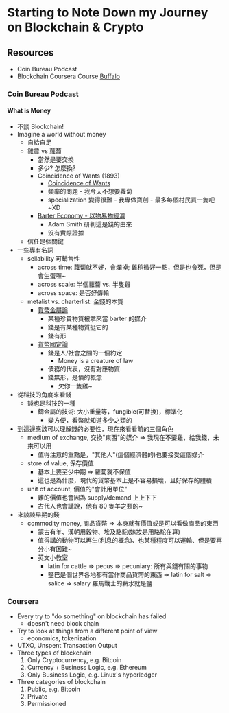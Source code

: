 # Starting to Note Down my Journey on Blockchain & Crypto

## Resources

- Coin Bureau Podcast
- Blockchain Coursera Course [Buffalo](https://www.coursera.org/learn/blockchain-basics/home)

### Coin Bureau Podcast

#### What is Money

- 不談 Blockchain!
- Imagine a world without money
    - 自給自足
    - 雞農 vs 蘿蔔
        - 當然是要交換
        - 多少? 怎麼換?
        - Coincidence of Wants (1893)
            - [Coincidence of Wants](https://en.wikipedia.org/wiki/Coincidence_of_wants)
            - 頻率的問題 - 我今天不想要蘿蔔
            - specialization 變得很難 - 我專做寶劍 - 最多每個村民買一隻吧~XD
        - [Barter Economy - 以物易物經濟](https://en.wikipedia.org/wiki/Barter)
            - Adam Smith 研判這是錢的由來
            - 沒有實際證據
    - 信任是個關鍵
- 一些專有名詞
    - sellability 可銷售性
        - across time: 蘿蔔就不好，會爛掉; 雞稍微好一點，但是也會死，但是會生蛋喔~
        - across scale: 半個蘿蔔 vs. 半隻雞
        - across space: 是否好傳輸
    - metalist vs. charterlist: 金錢的本質
        - [貨幣金屬論](https://en.wikipedia.org/wiki/Metallism)
            - 某種珍貴物質被拿來當 barter 的媒介
            - 錢是有某種物質挺它的
            - 錢有形
        - [貨幣國定論](https://en.wikipedia.org/wiki/Chartalism)
            - 錢是人/社會之間的一個約定
                - Money is a creature of law
            - 債務的代表，沒有對應物質
            - 錢無形，是債的概念
                - 欠你一隻雞~
- 從科技的角度來看錢
    - 錢也是科技的一種
        - 鑄金屬的技術: 大小重量等，fungible(可替換)，標準化
            - 變方便，看幣就知道多少之類的
- 到這邊應該可以理解錢的必要性，現在來看看前的三個角色
    - medium of exchange, 交換"東西"的媒介 => 我現在不要雞，給我錢，未來可以用
        - 值得注意的重點是，"其他人"(這個經濟體的)也要接受這個媒介
    - store of value, 保存價值
        - 基本上要至少中期 => 蘿蔔就不保值
        - 這也是為什麼，現代的貨幣基本上是不容易損壞，且好保存的體積
    - unit of account, 價值的"會計用單位"
        - 雞的價值也會因為 supply/demand 上上下下
        - 古代人也會講說，他有 80 隻羊之類的~
- 來談談早期的錢
    - commodity money, 商品貨幣 => 本身就有價值或是可以看做商品的東西
        - 蒙古有羊、漢朝用穀物、埃及駱駝(嫁妝是用駱駝在算)
        - 值得講的動物可以再生(利息的概念)、也某種程度可以運輸、但是要再分小有困難~
        - 英文小教室
            - latin for cattle => pecus => pecuniary: 所有與錢有關的事物
            - 鹽巴是個世界各地都有當作商品貨幣的東西 => latin for salt => salice => salary 羅馬戰士的薪水就是鹽
### Coursera

- Every try to "do something" on blockchain has failed
  - doesn't need block chain
- Try to look at things from a different point of view
  - economics, tokenization
- UTXO, Unspent Transaction Output
- Three types of blockchain
    1. Only Cryptocurrency, e.g. Bitcoin
    2. Currency + Business Logic, e.g. Ethereum
    3. Only Business Logic, e.g. Linux's hyperledger
- Three categories of blockchain
    1. Public, e.g. Bitcoin
    2. Private
    3. Permissioned